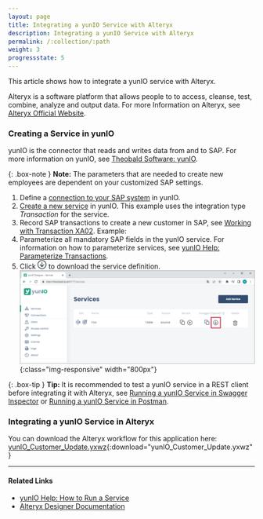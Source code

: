 ```yaml
---
layout: page
title: Integrating a yunIO Service with Alteryx
description: Integrating a yunIO Service with Alteryx
permalink: /:collection/:path
weight: 3
progressstate: 5
---
```



This article shows how to integrate a yunIO service with Alteryx.

Alteryx is a software platform that allows people to to access, cleanse, test, combine, analyze and output data. 
For more Information on Alteryx, see [Alteryx Official Website](https://www.alteryx.com/).

### Creating a Service in yunIO

yunIO is the connector that reads and writes data from and to SAP.
For more information on yunIO, see [Theobald Software: yunIO](https://theobald-software.com/en/yunio/).

{: .box-note }
**Note:** The parameters that are needed to create new employees are dependent on your customized SAP settings.

1. Define a [connection to your SAP system](https://help.theobald-software.com/en/yunio/sap-connection) in yunIO. 
2. [Create a new service](https://help.theobald-software.com/en/yunio/getting-started#creating-a-service) in yunIO. 
This example uses the integration type *Transaction* for the service.
3. Record SAP transactions to create a new customer in SAP, see [Working with Transaction XA02](https://kb.theobald-software.com/yunio/transaction-xa02). Example:<br>
4. Parameterize all mandatory SAP fields in the yunIO service. 
For information on how to parameterize services, see [yunIO Help: Parameterize Transactions](https://help.theobald-software.com/en/yunio/transactions#parameterize-transactions).<br>
5. Click ![download-file](/img/contents/yunio/download.png) to download the service definition.<br>
![yunio-Services-Function-Download](/img/contents/yunio/yunio-run-services-function-download.png){:class="img-responsive" width="800px"}

{: .box-tip }
**Tip:** It is recommended to test a yunIO service in a REST client before integrating it with Alteryx, see [Running a yunIO Service in Swagger Inspector](https://kb.theobald-software.com/yunio/running-a-yunio-service-in-swagger-inspector) or [Running a yunIO Service in Postman](https://kb.theobald-software.com/yunio/running-a-yunio-service-in-postman). 


### Integrating a yunIO Service in Alteryx

You can download the Alteryx workflow for this application here: [yunIO_Customer_Update.yxwz](/files/yunio/yunIO_Customer_Update.yxwz){:download="yunIO_Customer_Update.yxwz"}



******

#### Related Links
- [yunIO Help: How to Run a Service](https://help.theobald-software.com/en/yunio#how-to-run-a-service)
- [Alteryx Designer Documentation](https://help.alteryx.com/20231/designer/documentation)
